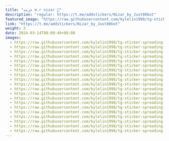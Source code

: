 ```yaml
---
title: "حزمه m.r nizar 🌚"
description: "regular: https://t.me/addstickers/Nizar_by_Just80bot"
featured_image: "https://raw.githubusercontent.com/kylelin1998/tg-sticker-spreading-worldwide-images/main/img/eb1f9a27-f3eb-4058-b7e4-cf111ef58ca4.jpg"
link: "https://t.me/addstickers/Nizar_by_Just80bot"
weight: 3
date: 2024-03-14T08:09:49+08:00
images:
  - https://raw.githubusercontent.com/kylelin1998/tg-sticker-spreading-worldwide-images/main/img/eb1f9a27-f3eb-4058-b7e4-cf111ef58ca4.jpg
  - https://raw.githubusercontent.com/kylelin1998/tg-sticker-spreading-worldwide-images/main/img/cb69afe3-885b-4fc0-abdd-9686f65a4a94.jpg
  - https://raw.githubusercontent.com/kylelin1998/tg-sticker-spreading-worldwide-images/main/img/f701f3e0-4c2b-45a9-adf6-981a526248e3.jpg
  - https://raw.githubusercontent.com/kylelin1998/tg-sticker-spreading-worldwide-images/main/img/62783830-7aba-4e64-8f57-a10481bda852.jpg
  - https://raw.githubusercontent.com/kylelin1998/tg-sticker-spreading-worldwide-images/main/img/b257d0f8-6b78-41c3-83c7-523c2710bc6f.jpg
  - https://raw.githubusercontent.com/kylelin1998/tg-sticker-spreading-worldwide-images/main/img/e389acc2-4a60-4b12-aebb-32d1cfde9e9e.jpg
  - https://raw.githubusercontent.com/kylelin1998/tg-sticker-spreading-worldwide-images/main/img/f79d4b3e-aa45-463a-8c6f-235a5f357fa3.jpg
  - https://raw.githubusercontent.com/kylelin1998/tg-sticker-spreading-worldwide-images/main/img/628c7848-55f3-494f-977b-110a90185655.jpg
  - https://raw.githubusercontent.com/kylelin1998/tg-sticker-spreading-worldwide-images/main/img/a8094edc-4f1a-45d9-9a4d-1611ac13402f.jpg
  - https://raw.githubusercontent.com/kylelin1998/tg-sticker-spreading-worldwide-images/main/img/1f75cb77-9e26-4e77-8a9d-d602ad646396.jpg
  - https://raw.githubusercontent.com/kylelin1998/tg-sticker-spreading-worldwide-images/main/img/456b0793-a23b-4001-86aa-b54f7726eb95.jpg
  - https://raw.githubusercontent.com/kylelin1998/tg-sticker-spreading-worldwide-images/main/img/3cf9ecf2-c046-4add-b0d9-93c911ac4587.jpg
  - https://raw.githubusercontent.com/kylelin1998/tg-sticker-spreading-worldwide-images/main/img/5fcf021e-61f5-4048-9f2e-2b779a8eded1.jpg
  - https://raw.githubusercontent.com/kylelin1998/tg-sticker-spreading-worldwide-images/main/img/a2ab6cfa-5aed-48f3-9451-aab5ff7fdc55.jpg
  - https://raw.githubusercontent.com/kylelin1998/tg-sticker-spreading-worldwide-images/main/img/84aa9e9b-133e-4207-8ac8-2b99e78423a0.jpg
  - https://raw.githubusercontent.com/kylelin1998/tg-sticker-spreading-worldwide-images/main/img/80cf8681-775c-4a41-ae0f-2b2d625566cc.jpg
  - https://raw.githubusercontent.com/kylelin1998/tg-sticker-spreading-worldwide-images/main/img/5f3334a4-0b7a-4035-9e58-5b7003aa9a4c.jpg
  - https://raw.githubusercontent.com/kylelin1998/tg-sticker-spreading-worldwide-images/main/img/78fa5de0-115f-4347-92db-e57a5f845799.jpg
  - https://raw.githubusercontent.com/kylelin1998/tg-sticker-spreading-worldwide-images/main/img/f0bc0405-b2c6-4f43-8577-3f1074743e8d.jpg
  - https://raw.githubusercontent.com/kylelin1998/tg-sticker-spreading-worldwide-images/main/img/eab04ff8-0d97-4a4f-8022-169e157c44b2.jpg
---
```

